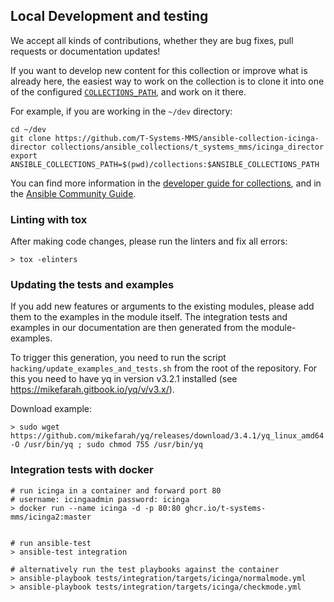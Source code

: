 ## Local Development and testing

We accept all kinds of contributions, whether they are bug fixes, pull requests or documentation updates!

If you want to develop new content for this collection or improve what is already here, the easiest way to work on the collection is to clone it into one of the configured [`COLLECTIONS_PATH`](https://docs.ansible.com/ansible/latest/reference_appendices/config.html#collections-paths), and work on it there.

For example, if you are working in the `~/dev` directory:

```
cd ~/dev
git clone https://github.com/T-Systems-MMS/ansible-collection-icinga-director collections/ansible_collections/t_systems_mms/icinga_director
export ANSIBLE_COLLECTIONS_PATH=$(pwd)/collections:$ANSIBLE_COLLECTIONS_PATH
```

You can find more information in the [developer guide for collections](https://docs.ansible.com/ansible/devel/dev_guide/developing_collections.html#contributing-to-collections), and in the [Ansible Community Guide](https://docs.ansible.com/ansible/latest/community/index.html).


### Linting with tox

After making code changes, please run the linters and fix all errors:

```
> tox -elinters
```

### Updating the tests and examples

If you add new features or arguments to the existing modules, please add them to the examples in the module itself.
The integration tests and examples in our documentation are then generated from the module-examples.

To trigger this generation, you need to run the script `hacking/update_examples_and_tests.sh` from the root of the repository. For this you need to have yq in version v3.2.1 installed (see https://mikefarah.gitbook.io/yq/v/v3.x/).

Download example:
```
> sudo wget https://github.com/mikefarah/yq/releases/download/3.4.1/yq_linux_amd64 -O /usr/bin/yq ; sudo chmod 755 /usr/bin/yq
```


### Integration tests with docker

```
# run icinga in a container and forward port 80
# username: icingaadmin password: icinga
> docker run --name icinga -d -p 80:80 ghcr.io/t-systems-mms/icinga2:master


# run ansible-test
> ansible-test integration

# alternatively run the test playbooks against the container
> ansible-playbook tests/integration/targets/icinga/normalmode.yml
> ansible-playbook tests/integration/targets/icinga/checkmode.yml
```

